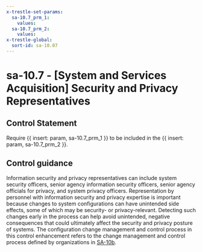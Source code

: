 ```yaml
---
x-trestle-set-params:
  sa-10.7_prm_1:
    values:
  sa-10.7_prm_2:
    values:
x-trestle-global:
  sort-id: sa-10.07
---
```


# sa-10.7 - \[System and Services Acquisition\] Security and Privacy Representatives

## Control Statement

Require {{ insert: param, sa-10.7_prm_1 }} to be included in the {{ insert: param, sa-10.7_prm_2 }}.

## Control guidance

Information security and privacy representatives can include system security officers, senior agency information security officers, senior agency officials for privacy, and system privacy officers. Representation by personnel with information security and privacy expertise is important because changes to system configurations can have unintended side effects, some of which may be security- or privacy-relevant. Detecting such changes early in the process can help avoid unintended, negative consequences that could ultimately affect the security and privacy posture of systems. The configuration change management and control process in this control enhancement refers to the change management and control process defined by organizations in [SA-10b](#sa-10_smt.b).
